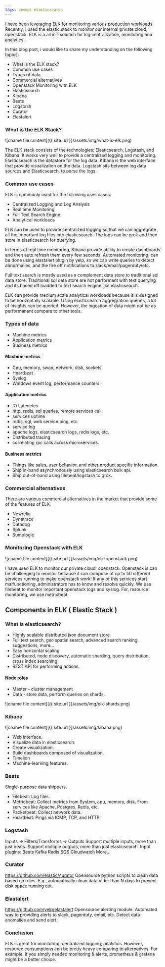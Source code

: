 ```yaml
---
tags: devops elasticsearch
---
```


I have been leveraging ELK for monitoring various production workloads. 
Recently, I used the elastic stack to monitor our internal private cloud; openstack.
ELK is a all in 1 solution for log centralization, monitoring and analytics.

In this blog post, i would like to share my understanding on the following topics:
- What is the ELK stack?
- Common use cases
- Types of data
- Commercial alternatives
- Openstack Monitoring with ELK
- Elasticsearch
- Kibana
- Beats
- Logstash
- Curator
- Elastalert

### What is the ELK Stack?

![cname file content]({{ site.url }}/assets/img/what-is-elk.png) 

The ELK stack consists of the technologies; Elasticsearch, Logstash, and Kibana. 
It works very well to provide a centralized logging and monitoring.
Elasticsearch is the datastore for the log data.
Kibana is the web interface that provide visualization on the data.
Logstash sits between log data sources and Elasticsearch, to parse the logs.

### Common use cases
ELK is commonly used for the following uses cases:

- Centralized Logging and Log Analysis
- Real time Monitoring
- Full Text Search Engine
- Analytical workloads

ELK can be used to provide centralized logging so that we can aggregrate all the important log files into elasticsearch. The logs can be grok and then store in elasticsearch for querying.

In terms of real time monitoring, Kibana provide ability to create dashboards and then auto refresh them every few seconds. Automated monitoring, can be done using elastalert plugin by yelp, so we can write queries to detect abnormalies, and the fire off notifications to slack/email/pagerduty/etc.

Full text search is mostly used as a complement data store to traditional sql data store. Traditional sql data store are not performant with text querying and its based off loadded to text search engine like elasticsearch.

ELK can provide medium scale analytical workloads because it is designed to be horizontally scalable. Using elasticsearch aggregration queries, a lot of insights can be queried. However, the ingestion of data might not be as performanant compare to other tools.

### Types of data
- Machine metrics
- Application metrics
- Business metrics

#### Machine metrics
- Cpu, memory, swap, network, disk, sockets.
- Heartbeat
- Syslog
- Windows event log, performance counters.

#### Application metrics
- IO Latencies
- http, redis, sql queries, remote services call.
- services uptime
- redis, sql, web service ping, etc.
- service log
- apache logs, elasticsearch logs, redis logs, etc.
- Distributed tracing
- correlating rpc calls across microservices.

#### Business metrics
- Things like sales, user behavior,  and other product specific information.
- Ship in-band asynchronously using elasticsearch bulk api.
- Ship out-of-band using filebeat/logstash to grok.

### Commercial alternatives
There are various commercial alternatives in the market that provide some of the features of ELK.

- Newrelic
- Dynatrace 
- Datadog
- Splunk
- Sumologic

### Monitoring Openstack with ELK

![cname file content]({{ site.url }}/assets/img/elk-openstack.png) 

I have used ELK to monitor our private cloud; openstack. Openstack is can be challenging to monitor because it can compose of up to 50 different services running to make openstack work! If any of this services start malfunctioning, administrators has to know and resolve quickly. We use filebeat to monitor important openstack logs and syslog. For, resource monitoring, we use metricbeat.

## Components in ELK ( Elastic Stack )

### What is elasticsearch?
- Highly scalable distributed json document store.
- Full text search, geo spatial search, advanced search ranking, suggestions, more…
- Easy horizontal scaling.
- Distributed, node discovery, automatic sharding, query distribution, cross index searching.
- REST API for performing actions.

#### Node roles
- Master - cluster management
- Data - store data, perform queries on shards.

![cname file content]({{ site.url }}/assets/img/elk-shards.png) 

### Kibana

![cname file content]({{ site.url }}/assets/img/kibana.png) 

- Web interface.
- Visualize data in elasticsearch.
- Create visualization.
- Build dashboards composed of visualization.
- Timelion
- Machine-learning features.

### Beats
Single-purpose data shippers.

- Filebeat: Log files.
- Metricbeat: Collect metrics from System, cpu, memory, disk. From services like Apache, Postgres, Redis, etc.
- Packetbeat: Collect network data.
- Heartbeat: Pings via ICMP, TCP, and HTTP.

### Logstash
Inputs -> Filters/Transforms -> Outputs
Support multiple inputs, more than just beats.
Support multiple outputs, more than just elasticsearch.
Input plugins:
Beats
Kafka
Redis
SQS
Cloudwatch
More...

### Curator
https://github.com/elastic/curator
Opensource python scripts to clean data based on rules.
E.g., automatically clean data older than N days to prevent disk space running out.

### Elastalert
https://github.com/yelp/elastalert
Opensource alerting module.
Automated way to providing alerts to slack, pagerduty, email, etc.
Detect data anomalies and send alert.

### Conclusion
ELK is great for monitoring, centralized logging, analytics. However, resource consumptions can be pretty heavy comparing to alternatives. For example, if you simply needed monitoring & alerts, prometheus & grafana might be a better choice.